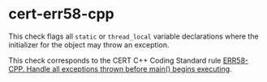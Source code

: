 cert-err58-cpp
==============

This check flags all `static` or `thread_local` variable declarations
where the initializer for the object may throw an exception.

This check corresponds to the CERT C++ Coding Standard rule
[ERR58-CPP. Handle all exceptions thrown before main() begins executing](https://www.securecoding.cert.org/confluence/display/cplusplus/ERR58-CPP.+Handle+all+exceptions+thrown+before+main%28%29+begins+executing).
